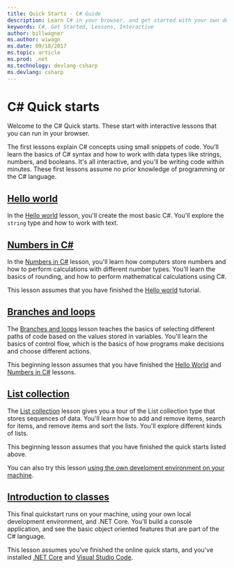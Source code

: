 ```yaml
---
title: Quick Starts - C# Guide
description: Learn C# in your browser, and get started with your own development environment
keywords: C#, Get Started, Lessons, Interactive
author: billwagner
ms.author: wiwagn
ms.date: 09/18/2017
ms.topic: article
ms.prod: .net
ms.technology: devlang-csharp
ms.devlang: csharp
---
```

# C# Quick starts #

Welcome to the C# Quick starts. These start with interactive lessons
that you can run in your browser.

The first lessons explain C# concepts using small snippets of code. You'll
learn the basics of C# syntax and how to work with data types like strings,
numbers, and booleans. It's all interactive, and you'll be writing code
within minutes. These first lessons assume no prior knowledge of
programming or the C# language.

## [Hello world](hello-world.yml)

In the [Hello world](hello-world.yml) lesson, you'll create the most basic
C#. You'll explore the `string` type and how to work with text.

## [Numbers in C#](numbers-in-csharp.yml)

In the [Numbers in C#](numbers-in-csharp.yml) lesson, you'll learn
how computers store numbers and how to perform calculations with different
number types. You'll learn the basics of rounding, and how to perform
mathematical calculations using C#.

This lesson assumes that you have finished the [Hello world](hello-world.yml) tutorial.

## [Branches and loops](branches-and-loops.yml)

The [Branches and loops](branches-and-loops.yml) lesson teaches the basics of selecting
different paths of code based on the values stored in variables. You'll learn the
basics of control flow, which is the basics of how programs make decisions and choose
different actions.

This beginning lesson assumes that you have finished the [Hello World](hello-world.yml) and
[Numbers in C#](numbers-in-csharp.yml) lessons.

## [List collection](list-collection.yml)

The [List collection](list-collection.yml) lesson gives you
a tour of the List collection type that stores sequences of data. You'll learn how to add and remove items, search for items, and remove items and sort the lists. You'll explore different kinds of lists.

This beginning lesson assumes that you have finished the quick starts listed above.

You can also try this lesson [using the own develoment environment on your machine](arrays-and-collections.md).

## [Introduction to classes](introduction-to-classes.md)

This final quickstart runs on your machine, using your own local development environment, and .NET Core.
You'll build a console application, and see the basic object oriented features that are part of the C# language.

This lesson assumes you've finished the online quick starts, and you've installed [.NET Core](http://dot.net/core) and [Visual Studio Code](https://code.visualstudio.com/).
